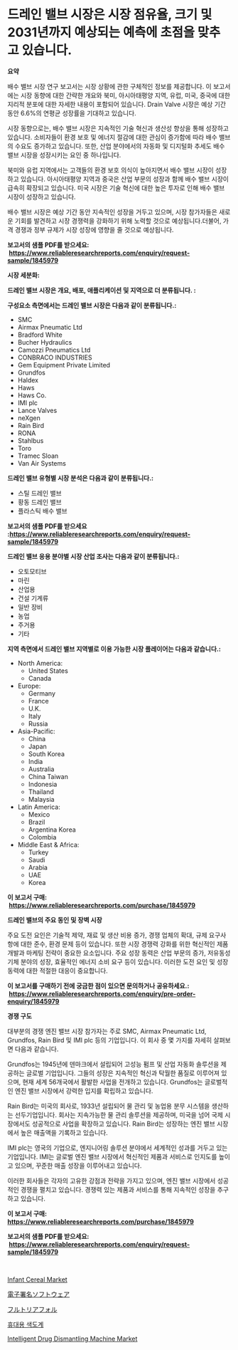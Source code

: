 <p><h1>드레인 밸브 시장은 시장 점유율, 크기 및 2031년까지 예상되는 예측에 초점을 맞추고 있습니다.</h1></p><p><strong>요약</strong></p>
<p><p>배수 밸브 시장 연구 보고서는 시장 상황에 관한 구체적인 정보를 제공합니다. 이 보고서에는 시장 동향에 대한 간략한 개요와 북미, 아시아태평양 지역, 유럽, 미국, 중국에 대한 지리적 분포에 대한 자세한 내용이 포함되어 있습니다. Drain Valve 시장은 예상 기간 동안 6.6%의 연평균 성장률을 기대하고 있습니다.</p><p>시장 동향으로는, 배수 밸브 시장은 지속적인 기술 혁신과 생산성 향상을 통해 성장하고 있습니다. 소비자들이 환경 보호 및 에너지 절감에 대한 관심이 증가함에 따라 배수 밸브의 수요도 증가하고 있습니다. 또한, 산업 분야에서의 자동화 및 디지털화 추세도 배수 밸브 시장을 성장시키는 요인 중 하나입니다.</p><p>북미와 유럽 지역에서는 고객들의 환경 보호 의식이 높아지면서 배수 밸브 시장이 성장하고 있습니다. 아시아태평양 지역과 중국은 산업 부문의 성장과 함께 배수 밸브 시장이 급속히 확장되고 있습니다. 미국 시장은 기술 혁신에 대한 높은 투자로 인해 배수 밸브 시장이 성장하고 있습니다.</p><p>배수 밸브 시장은 예상 기간 동안 지속적인 성장을 거두고 있으며, 시장 참가자들은 새로운 기회를 발견하고 시장 경쟁력을 강화하기 위해 노력할 것으로 예상됩니다.더불어, 가격 경쟁과 정부 규제가 시장 성장에 영향을 줄 것으로 예상됩니다.</p></p>
<p><strong>보고서의 샘플 PDF를 받으세요: &nbsp;<a href="https://www.reliableresearchreports.com/enquiry/request-sample/1845979">https://www.reliableresearchreports.com/enquiry/request-sample/1845979</a></strong></p>
<p><strong>시장 세분화:</strong></p>
<p><strong> 드레인 밸브 시장은 개요, 배포, 애플리케이션 및 지역으로 더 분류됩니다. :</strong></p>
<p><strong>구성요소 측면에서는 드레인 밸브 시장은 다음과 같이 분류됩니다.:</strong></p>
<p><ul><li>SMC</li><li>Airmax Pneumatic Ltd</li><li>Bradford White</li><li>Bucher Hydraulics</li><li>Camozzi Pneumatics Ltd</li><li>CONBRACO INDUSTRIES</li><li>Gem Equipment Private Limited</li><li>Grundfos</li><li>Haldex</li><li>Haws</li><li>Haws Co.</li><li>IMI plc</li><li>Lance Valves</li><li>neXgen</li><li>Rain Bird</li><li>RONA</li><li>Stahlbus</li><li>Toro</li><li>Tramec Sloan</li><li>Van Air Systems</li></ul></p>
<p><strong> 드레인 밸브 유형별 시장 분석은 다음과 같이 분류됩니다.:</strong></p>
<p><ul><li>스틸 드레인 밸브</li><li>황동 드레인 밸브</li><li>플라스틱 배수 밸브</li></ul></p>
<p><strong>보고서의 샘플 PDF를 받으세요 :<a href="https://www.reliableresearchreports.com/enquiry/request-sample/1845979">https://www.reliableresearchreports.com/enquiry/request-sample/1845979</a></strong></p>
<p><strong> 드레인 밸브 응용 분야별 시장 산업 조사는 다음과 같이 분류됩니다.:</strong></p>
<p><ul><li>오토모티브</li><li>마린</li><li>산업용</li><li>건설 기계류</li><li>일반 장비</li><li>농업</li><li>주거용</li><li>기타</li></ul></p>
<p><strong>지역 측면에서 드레인 밸브 지역별로 이용 가능한 시장 플레이어는 다음과 같습니다.:</strong></p>
<p><ul>
    <li>
        North America:
        <ul>
            <li>United States</li>
            <li>Canada</li>
        </ul>
    </li>
    <li>
        Europe:
        <ul>
            <li>Germany</li>
            <li>France</li>
            <li>U.K.</li>
            <li>Italy</li>
            <li>Russia</li>
        </ul>
    </li>
    <li>
        Asia-Pacific:
        <ul>
            <li>China</li>
            <li>Japan</li>
            <li>South Korea</li>
            <li>India</li>
            <li>Australia</li>
            <li>China Taiwan</li>
            <li>Indonesia</li>
            <li>Thailand</li>
            <li>Malaysia</li>
        </ul>
    </li>
    <li>
        Latin America:
        <ul>
            <li>Mexico</li>
            <li>Brazil</li>
            <li>Argentina Korea</li>
            <li>Colombia</li>
        </ul>
    </li>
    <li>
        Middle East & Africa:
        <ul>
            <li>Turkey</li>
            <li>Saudi</li>
            <li>Arabia</li>
            <li>UAE</li>
            <li>Korea</li>
        </ul>
    </li>
    </ul></p>
<p><strong>이 보고서 구매: &nbsp;<a href="https://www.reliableresearchreports.com/purchase/1845979">https://www.reliableresearchreports.com/purchase/1845979</a></strong></p>
<p><strong>드레인 밸브의 주요 동인 및 장벽 시장</strong></p>
<p><p>주요 도전 요인은 기술적 제약, 재료 및 생산 비용 증가, 경쟁 업체의 확대, 규제 요구사항에 대한 준수, 환경 문제 등이 있습니다. 또한 시장 경쟁력 강화를 위한 혁신적인 제품 개발과 마케팅 전략이 중요한 요소입니다. 주요 성장 동력은 산업 부문의 증가, 저유동성 기체 분야의 성장, 효율적인 에너지 소비 요구 등이 있습니다. 이러한 도전 요인 및 성장 동력에 대한 적절한 대응이 중요합니다.</p></p>
<p><strong>이 보고서를 구매하기 전에 궁금한 점이 있으면 문의하거나 공유하세요.: &nbsp;<a href="https://www.reliableresearchreports.com/enquiry/pre-order-enquiry/1845979">https://www.reliableresearchreports.com/enquiry/pre-order-enquiry/1845979</a></strong></p>
<p><strong>경쟁 구도</strong></p>
<p><p>대부분의 경쟁 엔진 밸브 시장 참가자는 주로 SMC, Airmax Pneumatic Ltd, Grundfos, Rain Bird 및 IMI plc 등의 기업입니다. 이 회사 중 몇 가지를 자세히 살펴보면 다음과 같습니다.</p><p>Grundfos는 1945년에 덴마크에서 설립되어 고성능 펌프 및 산업 자동화 솔루션을 제공하는 글로벌 기업입니다. 그들의 성장은 지속적인 혁신과 탁월한 품질로 이루어져 있으며, 현재 세계 56개국에서 활발한 사업을 전개하고 있습니다. Grundfos는 글로벌적인 엔진 밸브 시장에서 강력한 입지를 확립하고 있습니다.</p><p>Rain Bird는 미국의 회사로, 1933년 설립되어 물 관리 및 농업용 분무 시스템을 생산하는 선두기업입니다. 회사는 지속가능한 물 관리 솔루션을 제공하며, 미국을 넘어 국제 시장에서도 성공적으로 사업을 확장하고 있습니다. Rain Bird는 성장하는 엔진 밸브 시장에서 높은 매출액을 기록하고 있습니다.</p><p>IMI plc는 영국의 기업으로, 엔지니어링 솔루션 분야에서 세계적인 성과를 거두고 있는 기업입니다. IMI는 글로벌 엔진 밸브 시장에서 혁신적인 제품과 서비스로 인지도를 높이고 있으며, 꾸준한 매출 성장을 이루어내고 있습니다.</p><p>이러한 회사들은 각자의 고유한 강점과 전략을 가지고 있으며, 엔진 밸브 시장에서 성공적인 경쟁을 펼치고 있습니다. 경쟁력 있는 제품과 서비스를 통해 지속적인 성장을 추구하고 있습니다.</p></p>
<p><strong>이 보고서 구매: &nbsp; <a href="https://www.reliableresearchreports.com/purchase/1845979">https://www.reliableresearchreports.com/purchase/1845979</a></strong></p>
<p><strong>보고서의 샘플 PDF를 받으세요: &nbsp;<a href="https://www.reliableresearchreports.com/enquiry/request-sample/1845979">https://www.reliableresearchreports.com/enquiry/request-sample/1845979</a></strong><strong></strong></p>
<p>&nbsp;</p>
<p><p><a href="https://view.publitas.com/reportprime-1/infant-cereal-market-insights-market-players-and-forecast-till-2031/">Infant Cereal Market</a></p><p><a href="https://github.com/lababdou/Market-Research-Report-List-2/blob/main/9484657190919.md">電子署名ソフトウェア</a></p><p><a href="https://github.com/bevdtkn4419963/Market-Research-Report-List-1/blob/main/1514075190920.md">フルトリアフォル</a></p><p><a href="https://github.com/jntpkh496620/Market-Research-Report-List-1/blob/main/9813581190764.md">휴대용 색도계</a></p><p><a href="https://noble-drawer-34c.notion.site/Intelligent-Drug-Dismantling-Machine-Market-Offer-Valuable-Insights-into-Market-Size-Market-Share--42249d8e1eb74f9085c83d7ec53ef27c">Intelligent Drug Dismantling Machine Market</a></p></p>
